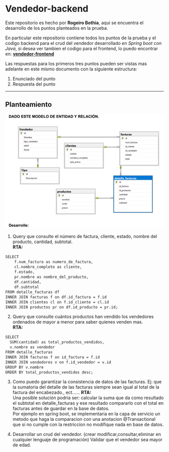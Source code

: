 # Vendedor-backend
Este repositorio es hecho por **Rogeiro Bothia**, aqui se encuentra el desarrollo de los puntos planteados en la prueba.

En particular este repositorio contiene todos los puntos de la prueba y el codigo backend para el crud del vendedor desarrollado en _Spring boot con Java_, si desea ver tambien el codigo para el frontend, lo puedo encontrar en: **[vendedor-frontend](https://github.com/RogeiroBothia/vendedor-frontend)**

Las respuestas para los primeros tres puntos pueden ser vistas mas adelante en este mismo documento con la siguiente estructura:

1. Enunciado del punto
1. Respuesta del punto

---
## Planteamiento

![Modelo](modelo.png)

1. Query que consulte el número de factura, cliente, estado, nombre del producto, cantidad, subtotal.  
**RTA:**  
```
SELECT  
    f.num_factura as numero_de_factura, 
	cl.nombre_completo as cliente, 
	f.estado, 
	pr.nombre as nombre_del_producto,
	df.cantidad, 
	df.subtotal
FROM detalle_facturas df
INNER JOIN facturas f on df.id_factura = f.id
INNER JOIN clientes cl on f.id_cliente = cl.id
INNER JOIN productos pr on df.id_producto = pr.id;
 ```
2. Query que consulte cuántos productos han vendido los vendedores ordenados
de mayor a menor para saber quienes venden mas.  
**RTA:**  
```
SELECT 
  SUM(cantidad) as total_productos_vendidos, 
  v.nombre as vendedor
FROM detalle_facturas 
INNER JOIN facturas f on id_factura = f.id
INNER JOIN vendedores v on f.id_vendedor = v.id
GROUP BY v.nombre
ORDER BY total_productos_vendidos desc;
```
3. Como puedo garantizar la consistencia de datos de las facturas. Ej: que la sumatoria del detalle de las facturas siempre sean igual al total de la factura del encabezado., ect……
**RTA:**  
Una posible solución podría ser: calcular la suma que da como resultado el subtotal en detalle_facturas y ese resultado compararlo con el total en facturas antes de guardar en la base de datos.  
Por ejemplo en spring boot, se implementaria en la capa de servicio un metodo que haga la comparacion con una anotacion @Transactional que si no cumple con la restriccion no modifique nada en base de datos.

4. Desarrollar un crud del vendedor. (crear modificar,consultar,eliminar en cualquier lenguaje de programación) Validar que el vendedor sea mayor de edad.